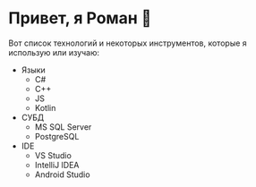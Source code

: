 # Привет, я Роман 👋

Вот список технологий и некоторых инструментов, которые я использую или изучаю:

* Языки
  + С#
  + C++
  + JS
  + Kotlin
*  СУБД
    + MS SQL Server
    + PostgreSQL
*  IDE
    + VS Studio
    + IntelliJ IDEA
    + Android Studio
